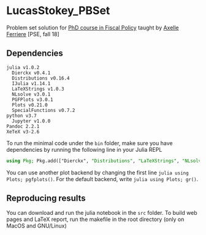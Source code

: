 # LucasStokey_PBSet
Problem set solution for [PhD course in Fiscal Policy](https://sites.google.com/a/nyu.edu/axelleferriere/teaching) taught by [Axelle Ferriere](https://sites.google.com/a/nyu.edu/axelleferriere/home) [PSE, fall 18]

## Dependencies
```
julia v1.0.2
  Dierckx v0.4.1
  Distributions v0.16.4
  IJulia v1.14.1
  LaTeXStrings v1.0.3
  NLsolve v3.0.1
  PGFPlots v3.0.1
  Plots v0.21.0
  SpecialFunctions v0.7.2
python v3.7
  Jupyter v1.0.0
Pandoc 2.2.1
XeTeX v3-2.6
```

To run the minimal code under the `bin` folder, make sure you have dependencies by running the following line in your Julia REPL
```julia
using Pkg; Pkg.add(["Dierckx", "Distributions", "LaTeXStrings", "NLsolve", "PGFPlots", "Plots", "SpecialFunctions"])
```

You can use another plot backend by changing the first line ```julia using Plots; pgfplots()```. For the default backend, write ```julia using Plots; gr()```.

## Reproducing results
You can download and run the julia notebook in the `src` folder. To build web pages and LaTeX report, run the makefile in the root directory (only on MacOS and GNU/Linux)
